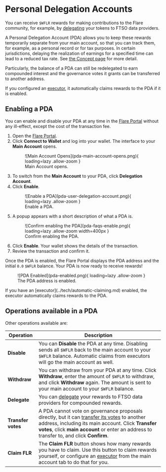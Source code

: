 # Personal Delegation Accounts

You can receive `$WFLR` rewards for making contributions to the Flare community, for example, by [delegating](../tech/ftso.md#delegation) your tokens to FTSO data providers.

A Personal Delegation Account (PDA) allows you to keep these rewards temporarily separate from your main account, so that you can track them, for example, as a personal record or for tax purposes.
In certain jurisdictions, delaying the realization of earnings for a specified time can lead to a reduced tax rate.
See [the Concept page](../tech/personal-delegation-account.md) for more detail.

Particularly, the balance of a PDA can still be redelegated to earn compounded interest and the governance votes it grants can be transferred to another address.

If you configured an [executor](../tech/automatic-claiming.md), it automatically claims rewards to the PDA if it is enabled.

## Enabling a PDA

You can enable and disable your PDA at any time in the [Flare Portal](https://portal.flare.network/) without any ill-effect, except the cost of the transaction fee.

1. Open the [Flare Portal](https://portal.flare.network/).
2. Click **Connect to Wallet** and log into your wallet.
   The interface to your **Main Account** opens.
    <figure markdown>
    ![Main Account Opens](pda-main-account-opens.png){ loading=lazy .allow-zoom }
    <figcaption>Main Account opens.</figcaption>
    </figure>
3. To switch from the **Main Account** to your PDA, click **Delegation Account**.
4. Click **Enable**.
    <figure markdown>
    ![Enable a PDA](pda-user-delegation-account.png){ loading=lazy .allow-zoom }
    <figcaption>Enable a PDA.</figcaption>
    </figure>
5. A popup appears with a short description of what a PDA is.
    <figure markdown>
    ![Confirm enabling the PDA](pda-faqs-enable.png){ loading=lazy .allow-zoom width=400px }
    <figcaption>Confirm enabling the PDA.</figcaption>
    </figure>
6. Click **Enable**.
   Your wallet shows the details of the transaction.
7. Review the transaction and confirm it.

Once the PDA is enabled, the Flare Portal displays the PDA address and the initial `0.0` `$WFLR` balance.
Your PDA is now ready to receive rewards!
<figure markdown>
![PDA Enabled](pda-enabled.png){ loading=lazy .allow-zoom }
<figcaption>The PDA address is enabled.</figcaption>
</figure>
If you have an [executor](../tech/automatic-claiming.md) enabled, the executor automatically claims rewards to the PDA.

## Operations available in a PDA

Other operations available are:

| Operation     | Description            |
| ------------- | ---------------------- |
| **Disable**   | You can **Disable** the PDA at any time. Disabling sends all `$WFLR` back to the main account to your `$WFLR` balance. Automatic claims from executors will go the main account as well. |
| **Withdraw**  | You can withdraw from your PDA at any time. Click **Withdraw**, enter the amount of `$WFLR` to withdraw, and click **Withdraw** again. The amount is sent to your main account to your `$WFLR` balance. |
| **Delegate**  | You can [delegate](../tech/personal-delegation-account.md) your rewards to FTSO data providers for compounded rewards. |
| **Transfer votes**  | A PDA cannot vote on governance proposals directly, but it can [transfer its votes](../tech/governance.md#vote-transfer) to another address, including its main account. Click **Transfer votes**, click **main account** or enter an address to transfer to, and click **Confirm**. |
| **Claim FLR** | The **Claim FLR** button shows how many rewards you have to claim. Use this button to claim rewards yourself, or configure an [executor](../tech/automatic-claiming.md) from the main account tab to do that for you. |
